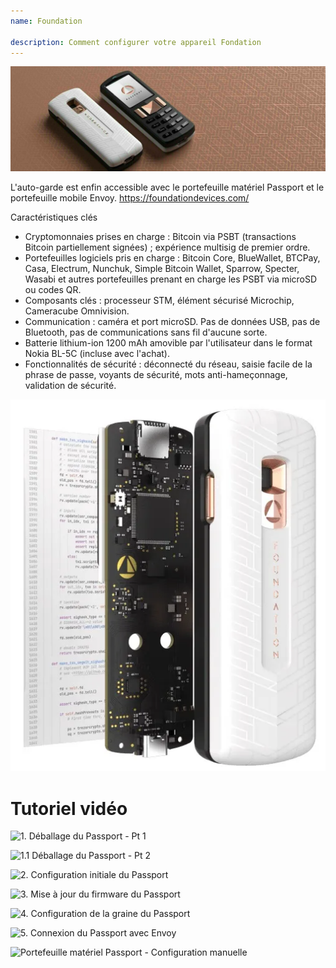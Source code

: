 ```yaml
---
name: Foundation

description: Comment configurer votre appareil Fondation
---
```


![cover](assets/cover.jpeg)

L'auto-garde est enfin accessible avec le portefeuille matériel Passport et le portefeuille mobile Envoy. https://foundationdevices.com/

Caractéristiques clés

- Cryptomonnaies prises en charge : Bitcoin via PSBT (transactions Bitcoin partiellement signées) ; expérience multisig de premier ordre.
- Portefeuilles logiciels pris en charge : Bitcoin Core, BlueWallet, BTCPay, Casa, Electrum, Nunchuk, Simple Bitcoin Wallet, Sparrow, Specter, Wasabi et autres portefeuilles prenant en charge les PSBT via microSD ou codes QR.
- Composants clés : processeur STM, élément sécurisé Microchip, Cameracube Omnivision.
- Communication : caméra et port microSD. Pas de données USB, pas de Bluetooth, pas de communications sans fil d'aucune sorte.
- Batterie lithium-ion 1200 mAh amovible par l'utilisateur dans le format Nokia BL-5C (incluse avec l'achat).
- Fonctionnalités de sécurité : déconnecté du réseau, saisie facile de la phrase de passe, voyants de sécurité, mots anti-hameçonnage, validation de sécurité.

![device](assets/1.webp)

# Tutoriel vidéo

![1. Déballage du Passport - Pt 1](https://youtu.be/rUGTWWUlCgU)

![1.1 Déballage du Passport - Pt 2](https://youtu.be/IXj-s-7odFQ)

![2. Configuration initiale du Passport](https://youtu.be/o4VxtDdcFUU)

![3. Mise à jour du firmware du Passport](https://youtu.be/YZQF9ATUnHU)

![4. Configuration de la graine du Passport](https://youtu.be/3dmLeCnNGSI)

![5. Connexion du Passport avec Envoy](https://youtu.be/x-EERNXlvrc)

![Portefeuille matériel Passport - Configuration manuelle](https://youtu.be/UKzMHsjJFYU)
